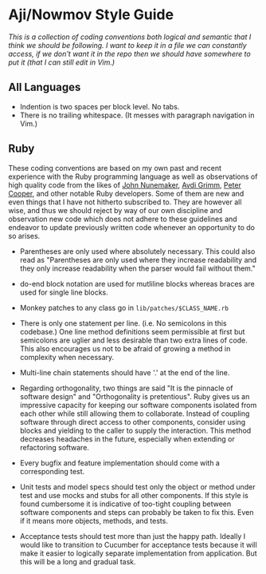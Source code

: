 Aji/Nowmov Style Guide
======================
*This is a collection of coding conventions both logical and semantic that I
think we should be following. I want to keep it in a file we can constantly
access, if we don't want it in the repo then we should have somewhere to put it
(that I can still edit in Vim.)*

## All Languages ##
- Indention is two spaces per block level. No tabs.
- There is no trailing whitespace. (It messes with paragraph navigation in Vim.)

## Ruby ##
These coding conventions are based on my own past and recent experience with the
Ruby programming language as well as observations of high quality code from the
likes of [John Nunemaker][JN], [Avdi Grimm][AG], [Peter Cooper][PC], and other
notable Ruby developers. Some of them are new and even things that I have not
hitherto subscribed to. They are however all wise, and thus we should reject
by way of our own discipline and observation new code which does not adhere
to these guidelines and endeavor to update previously written code whenever an
opportunity to do so arises.

- Parentheses are only used where absolutely necessary. This could also read as
  "Parentheses are only used where they increase readability and they only
  increase readability when the parser would fail without them."

- do-end block notation are used for mutliline blocks whereas braces are used
  for single line blocks.

-  Monkey patches to any class go in `lib/patches/$CLASS_NAME.rb`

- There is only one statement per line. (i.e. No semicolons in this codebase.)
  One line method definitions seem permissible at first but semicolons are
  uglier and less desirable than two extra lines of code. This also encourages
  us not to be afraid of growing a method in complexity when necessary.

- Multi-line chain statements should have '.' at the end of the line.

- Regarding orthogonality, two things are said "It is the pinnacle of software
  design" and "Orthogonality is pretentious". Ruby gives us an impressive
  capacity for keeping our software components isolated from each other while
  still allowing them to collaborate. Instead of coupling software through
  direct access to other components, consider using blocks and yielding to the
  caller to supply the interaction. This method decreases headaches in the
  future, especially when extending or refactoring software.

- Every bugfix and feature implementation should come with a corresponding test.

- Unit tests and model specs should test only the object or method under test
  and use mocks and stubs for all other components. If this style is found
  cumbersome it is indicative of too-tight coupling between software components
  and steps can probably be taken to fix this. Even if it means more objects,
  methods, and tests.

- Acceptance tests should test more than just the happy path. Ideally I would
  like to transition to Cucumber for acceptance tests because it will make it
  easier to logically separate implementation from application. But this will be
  a long and gradual task.

[JN]: http://github.com/jnunemaker
[AG]: http://avdi.org
[PC]: http://????


